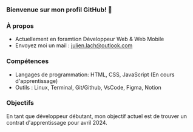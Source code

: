 ### Bienvenue sur mon profil GitHub! 👋

### À propos

- Actuellement en foramtion Développeur Web & Web Mobile
- Envoyez moi un mail : julien.lach@outlook.com

### Compétences

- Langages de programmation: HTML, CSS, JavaScript (En cours d'apprentissage)
- Outils : Linux, Terminal, Git/Github, VsCode, Figma, Notion

### Objectifs

En tant que développeur débutant, mon objectif actuel est de trouver un contrat d'apprentissage pour avril 2024.
